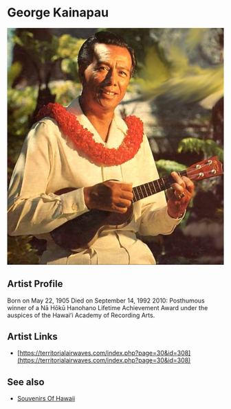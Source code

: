# George Kainapau

![](../../assets/artists/George_Kainapau.png)

## Artist Profile

Born on May 22, 1905
Died on September 14, 1992
2010: Posthumous winner of a Nā Hōkū Hanohano Lifetime Achievement Award under the auspices of the Hawaiʻi Academy of Recording Arts.


## Artist Links

- [https://territorialairwaves.com/index.php?page=30&id=308](https://territorialairwaves.com/index.php?page=30&id=308)


## See also

- [Souvenirs Of Hawaii](Souvenirs_Of_Hawaii.md)
